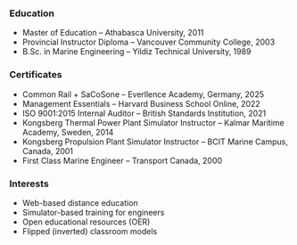 ### Education
- Master of Education – Athabasca University, 2011  
- Provincial Instructor Diploma – Vancouver Community College, 2003  
- B.Sc. in Marine Engineering – Yildiz Technical University, 1989  

### Certificates
- Common Rail + SaCoSone – Everllence Academy, Germany, 2025  
- Management Essentials – Harvard Business School Online, 2022  
- ISO 9001:2015 Internal Auditor – British Standards Institution, 2021  
- Kongsberg Thermal Power Plant Simulator Instructor – Kalmar Maritime Academy, Sweden, 2014  
- Kongsberg Propulsion Plant Simulator Instructor – BCIT Marine Campus, Canada, 2001  
- First Class Marine Engineer – Transport Canada, 2000  

### Interests
- Web-based distance education  
- Simulator-based training for engineers  
- Open educational resources (OER)  
- Flipped (inverted) classroom models  
